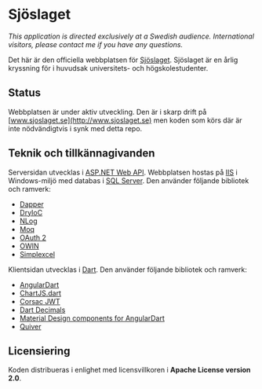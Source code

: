 Sjöslaget
=========

_This application is directed exclusively at a Swedish audience. International visitors, please
contact me if you have any questions._

Det här är den officiella webbplatsen för [Sjöslaget](http://www.sjoslaget.se). Sjöslaget 
är en årlig kryssning för i huvudsak universitets- och högskolestudenter.

## Status
Webbplatsen är under aktiv utveckling. Den är i skarp drift på [www.sjoslaget.se](http://www.sjoslaget.se)
men koden som körs där är inte nödvändigtvis i synk med detta repo.

## Teknik och tillkännagivanden
Serversidan utvecklas i [ASP.NET Web API](https://www.asp.net/web-api). Webbplatsen hostas på [IIS](https://www.iis.net/) i Windows-miljö med
databas i [SQL Server](https://www.microsoft.com/en-us/sql-server/sql-server-2016). Den använder följande bibliotek och ramverk:

* [Dapper](https://github.com/StackExchange/Dapper)
* [DryIoC](https://bitbucket.org/dadhi/dryioc)
* [NLog](http://nlog-project.org/)
* [Moq](https://github.com/moq/moq4)
* [OAuth 2](https://oauth.net/2/)
* [OWIN](http://owin.org/)
* [Simplexcel](https://github.com/mstum/Simplexcel)

Klientsidan utvecklas i [Dart](https://webdev.dartlang.org/). Den använder följande bibliotek och ramverk:

* [AngularDart](https://webdev.dartlang.org/angular)
* [ChartJS.dart](https://github.com/google/chartjs.dart)
* [Corsac JWT](https://github.com/corsac-dart/jwt)
* [Dart Decimals](https://pub.dartlang.org/packages/decimal)
* [Material Design components for AngularDart](https://github.com/dart-lang/angular_components)
* [Quiver](https://github.com/google/quiver-dart)

## Licensiering
Koden distribueras i enlighet med licensvillkoren i **Apache License version 2.0**.
